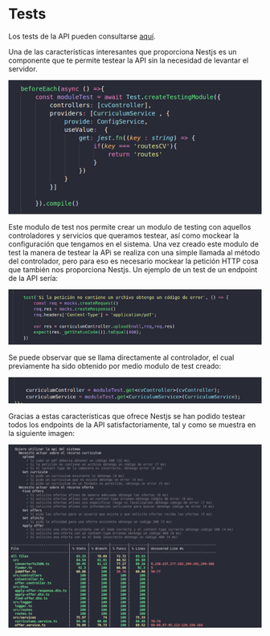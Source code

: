 # Tests

Los tests de la API pueden consultarse [aquí](/test/api.test.ts).  

Una de las características interesantes que proporciona Nestjs es un componente que te permite testear la API sin la necesidad de levantar el servidor.

![testComponent.png](/IMG/testComponent.png)

Este modulo de test nos permite crear un modulo de testing con aquellos controladores y servicios que queramos testear, así como mockear la configuración que tengamos en el sistema. Una vez creado este modulo de test la manera de testear la APi se realiza con una simple llamada al método del controlador, pero para eso es necesario mockear la petición HTTP cosa que también nos proporciona Nestjs. Un ejemplo de un test de un endpoint de la API sería:

![ejemploTest.png](/IMG/ejemploTest.png)

Se puede observar que se llama directamente al controlador, el cual previamente ha sido obtenido por medio modulo de test creado:

![testcontroller.png](/IMG/testcontroller.png)


Gracias a estas características que ofrece Nestjs se han podido testear todos los endpoints de la API satisfactoriamente, tal y como se muestra en la siguiente imagen:

![testResultApi.png](/IMG/testResultApi.png)
